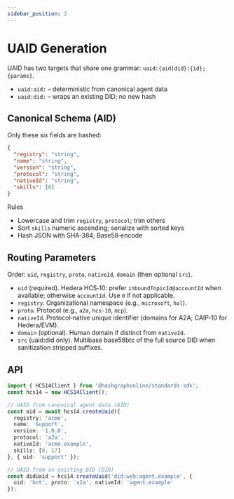 ```yaml
---
sidebar_position: 2
---
```


# UAID Generation

UAID has two targets that share one grammar: `uaid:{aid|did}:{id};{params}`.

- `uaid:aid:` – deterministic from canonical agent data
- `uaid:did:` – wraps an existing DID; no new hash

## Canonical Schema (AID)

Only these six fields are hashed:

```json
{
  "registry": "string",
  "name": "string",
  "version": "string",
  "protocol": "string",
  "nativeId": "string",
  "skills": [0]
}
```

Rules
- Lowercase and trim `registry`, `protocol`; trim others
- Sort `skills` numeric ascending; serialize with sorted keys
- Hash JSON with SHA‑384; Base58‑encode

## Routing Parameters

Order: `uid`, `registry`, `proto`, `nativeId`, `domain` (then optional `src`).

- `uid` (required). Hedera HCS‑10: prefer `inboundTopicId@accountId` when available; otherwise `accountId`. Use `0` if not applicable.
- `registry`. Organizational namespace (e.g., `microsoft`, `hol`).
- `proto`. Protocol (e.g., `a2a`, `hcs-10`, `mcp`).
- `nativeId`. Protocol‑native unique identifier (domains for A2A; CAIP‑10 for Hedera/EVM).
- `domain` (optional). Human domain if distinct from `nativeId`.
- `src` (uaid:did only). Multibase base58btc of the full source DID when sanitization stripped suffixes.

## API

```ts
import { HCS14Client } from '@hashgraphonline/standards-sdk';
const hcs14 = new HCS14Client();

// UAID from canonical agent data (AID)
const aid = await hcs14.createUaid({
  registry: 'acme',
  name: 'Support',
  version: '1.0.0',
  protocol: 'a2a',
  nativeId: 'acme.example',
  skills: [0, 17]
}, { uid: 'support' });

// UAID from an existing DID (DID)
const didUaid = hcs14.createUaid('did:web:agent.example', {
  uid: 'bot', proto: 'a2a', nativeId: 'agent.example'
});
```

